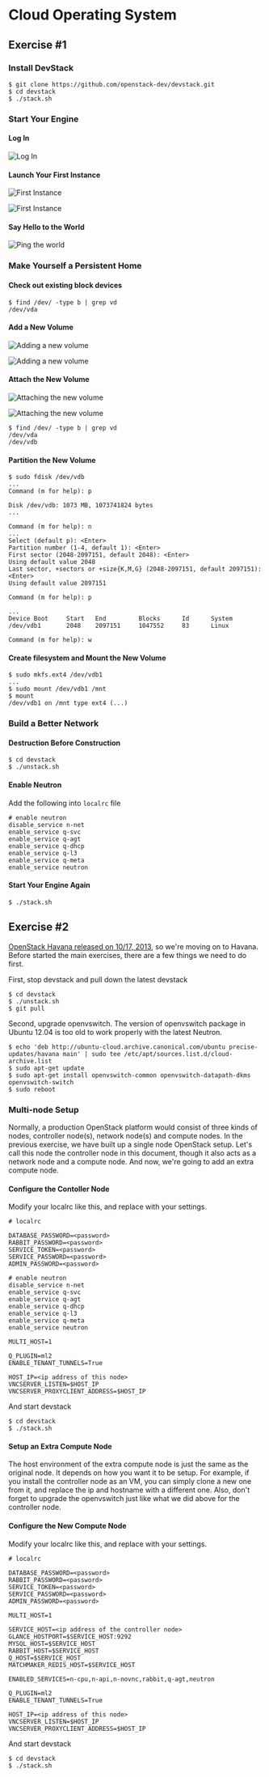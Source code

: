 Cloud Operating System
======================

Exercise #1
-----------

### Install DevStack

```
$ git clone https://github.com/openstack-dev/devstack.git
$ cd devstack
$ ./stack.sh
```

### Start Your Engine

#### Log In

![Log In](https://raw.github.com/SQLab/cloudos-exercise/master/img/login.png)

#### Launch Your First Instance

![First Instance](https://raw.github.com/SQLab/cloudos-exercise/master/img/first_launch_1.png)

![First Instance](https://raw.github.com/SQLab/cloudos-exercise/master/img/first_launch_2.png)

#### Say Hello to the World

![Ping the world](https://raw.github.com/SQLab/cloudos-exercise/master/img/ping.png)


### Make Yourself a Persistent Home

#### Check out existing block devices

```
$ find /dev/ -type b | grep vd
/dev/vda
```

#### Add a New Volume

![Adding a new volume](https://raw.github.com/SQLab/cloudos-exercise/master/img/add_new_volume_1.png)

![Adding a new volume](https://raw.github.com/SQLab/cloudos-exercise/master/img/add_new_volume_2.png)

#### Attach the New Volume

![Attaching the new volume](https://raw.github.com/SQLab/cloudos-exercise/master/img/attach_new_volume_1.png)

![Attaching the new volume](https://raw.github.com/SQLab/cloudos-exercise/master/img/attach_new_volume_2.png)

```
$ find /dev/ -type b | grep vd
/dev/vda
/dev/vdb
```

#### Partition the New Volume

```
$ sudo fdisk /dev/vdb
...
Command (m for help): p

Disk /dev/vdb: 1073 MB, 1073741824 bytes
...

Command (m for help): n
...
Select (default p): <Enter>
Partition number (1-4, default 1): <Enter>
First sector (2048-2097151, default 2048): <Enter>
Using default value 2048
Last sector, +sectors or +size{K,M,G} (2048-2097151, default 2097151): <Enter>
Using default value 2097151

Command (m for help): p

...
Device Boot     Start   End         Blocks      Id      System
/dev/vdb1       2048    2097151     1047552     83      Linux

Command (m for help): w
```

#### Create filesystem and Mount the New Volume

```
$ sudo mkfs.ext4 /dev/vdb1
...
$ sudo mount /dev/vdb1 /mnt
$ mount
/dev/vdb1 on /mnt type ext4 (...)
```


### Build a Better Network

#### Destruction Before Construction

```
$ cd devstack
$ ./unstack.sh
```

#### Enable Neutron

Add the following into `localrc` file

```
# enable neutron
disable_service n-net
enable_service q-svc
enable_service q-agt
enable_service q-dhcp
enable_service q-l3
enable_service q-meta
enable_service neutron
```

#### Start Your Engine Again

```
$ ./stack.sh
```


Exercise #2
-----------

[OpenStack Havana released on 10/17, 2013](http://www.openstack.org/software/havana/),
so we're moving on to Havana. Before started the main exercises, there are a few things
we need to do first.

First, stop devstack and pull down the latest devstack
```
$ cd devstack
$ ./unstack.sh
$ git pull
```

Second, upgrade openvswitch. The version of openvswitch package in Ubuntu 12.04 is too
old to work properly with the latest Neutron.
```
$ echo 'deb http://ubuntu-cloud.archive.canonical.com/ubuntu precise-updates/havana main' | sudo tee /etc/apt/sources.list.d/cloud-archive.list
$ sudo apt-get update
$ sudo apt-get install openvswitch-common openvswitch-datapath-dkms openvswitch-switch
$ sudo reboot
```

### Multi-node Setup

Normally, a production OpenStack platform would consist of three kinds of nodes,
controller node(s), network node(s) and compute nodes. In the previous exercise,
we have built up a single node OpenStack setup. Let's call this node the controller
node in this document, though it also acts as a network node and a compute node.
And now, we're going to add an extra compute node.

#### Configure the Contoller Node

Modify your localrc like this, and replace <replaceme> with your settings.
```
# localrc

DATABASE_PASSWORD=<password>
RABBIT_PASSWORD=<password>
SERVICE_TOKEN=<password>
SERVICE_PASSWORD=<password>
ADMIN_PASSWORD=<password>

# enable neutron
disable_service n-net
enable_service q-svc
enable_service q-agt
enable_service q-dhcp
enable_service q-l3
enable_service q-meta
enable_service neutron

MULTI_HOST=1

Q_PLUGIN=ml2
ENABLE_TENANT_TUNNELS=True

HOST_IP=<ip address of this node>
VNCSERVER_LISTEN=$HOST_IP
VNCSERVER_PROXYCLIENT_ADDRESS=$HOST_IP
```

And start devstack
```
$ cd devstack
$ ./stack.sh
```

#### Setup an Extra Compute Node

The host environment of the extra compute node is just the same as the original node.
It depends on how you want it to be setup. For example, if you install the controller
node as an VM, you can simply clone a new one from it, and replace the ip and hostname
with a different one. Also, don't forget to upgrade the openvswitch just like what we
did above for the controller node.

#### Configure the New Compute Node

Modify your localrc like this, and replace <replaceme> with your settings.
```
# localrc

DATABASE_PASSWORD=<password>
RABBIT_PASSWORD=<password>
SERVICE_TOKEN=<password>
SERVICE_PASSWORD=<password>
ADMIN_PASSWORD=<password>

MULTI_HOST=1

SERVICE_HOST=<ip address of the controller node>
GLANCE_HOSTPORT=$SERVICE_HOST:9292
MYSQL_HOST=$SERVICE_HOST
RABBIT_HOST=$SERVICE_HOST
Q_HOST=$SERVICE_HOST
MATCHMAKER_REDIS_HOST=$SERVICE_HOST

ENABLED_SERVICES=n-cpu,n-api,n-novnc,rabbit,q-agt,neutron

Q_PLUGIN=ml2
ENABLE_TENANT_TUNNELS=True

HOST_IP=<ip address of this node>
VNCSERVER_LISTEN=$HOST_IP
VNCSERVER_PROXYCLIENT_ADDRESS=$HOST_IP
```

And start devstack
```
$ cd devstack
$ ./stack.sh
```


